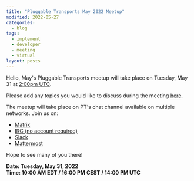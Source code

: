 ```yaml
---
title: "Pluggable Transports May 2022 Meetup"
modified: 2022-05-27
categories:
  - blog
tags:
  - implement
  - developer
  - meeting
  - virtual
layout: posts
---
```


Hello, May's Pluggable Transports meetup will take place on Tuesday, May
31 at [2:00pm UTC](https://time.is/0200PM_31_May_2022_in_UTC?PT_meetup_may_31).

Please add any topics you would like to discuss during the meeting
[here](https://pad.riseup.net/p/pt-meetup-keep).

The meetup will take place on PT's chat channel available on multiple networks.
Join us on:

* [Matrix](https://matrix.to/#/#pluggable-transports:matrix.org)
* [IRC (no account required)](https://webchat.oftc.net/?channels=pluggable-transports)
* [Slack](https://openobservatory.slack.com/messages/pluggable-transports/)
* [Mattermost](https://community.internetfreedomfestival.org/community/channels/pluggable-transport)

Hope to see many of you there!

**Date: Tuesday, May 31, 2022**\
**Time: 10:00 AM EDT / 16:00 PM CEST / 14:00 PM UTC**
